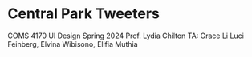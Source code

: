 # Central Park Tweeters
COMS 4170
UI Design
Spring 2024
Prof. Lydia Chilton
TA: Grace Li
Luci Feinberg, Elvina Wibisono, Elifia Muthia
